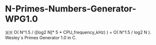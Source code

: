# N-Primes-Numbers-Generator-WPG1.0
🇧🇷 O( N^1.5 / ([log2 N]* 5 * CPU_frequency_kHz) ) = O( N^1.5 / log2 N ).
Wesley´s Primes Generator 1.0 in C.
